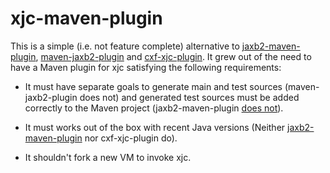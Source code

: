 # xjc-maven-plugin

This is a simple (i.e. not feature complete) alternative to [jaxb2-maven-plugin](https://www.mojohaus.org/jaxb2-maven-plugin/Documentation/v2.4.1/), [maven-jaxb2-plugin](https://github.com/highsource/maven-jaxb2-plugin) and [cxf-xjc-plugin](http://cxf.apache.org/cxf-xjc-plugin.html). It grew out of the need to have a Maven plugin for xjc satisfying the following requirements:

*   It must have separate goals to generate main and test sources (maven-jaxb2-plugin does not) and generated test sources must be added correctly to the Maven project (jaxb2-maven-plugin [does not](http://svn.apache.org/viewvc/axis/axis2/java/core/trunk/modules/metadata/pom.xml?r1=1815130&r2=1815129&pathrev=1815130)).

*   It must works out of the box with recent Java versions (Neither [jaxb2-maven-plugin](https://www.mail-archive.com/mojohaus-dev@googlegroups.com/msg00443.html) nor cxf-xjc-plugin do).

*   It shouldn't fork a new VM to invoke xjc.
